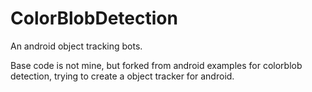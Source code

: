 # ColorBlobDetection
An android object tracking bots.

Base code is not mine, but forked from android examples for colorblob detection, 
trying to create a object tracker for android.
